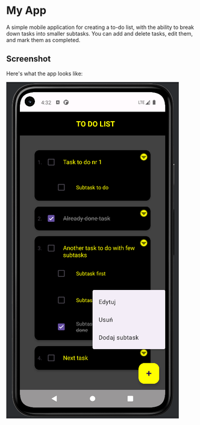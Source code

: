 # My App

A simple mobile application for creating a to-do list, with the ability to break down tasks into smaller subtasks. You can add and delete tasks, edit them, and mark them as completed.

## Screenshot

Here's what the app looks like:

![App Screenshot](app/assets/ToDo_List_application.png)
